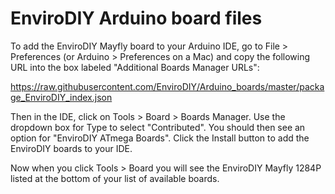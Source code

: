 # EnviroDIY Arduino board files

To add the EnviroDIY Mayfly board to your Arduino IDE, go to File > Preferences (or Arduino > Preferences on a Mac) and copy the following URL into the box labeled "Additional Boards Manager URLs":

https://raw.githubusercontent.com/EnviroDIY/Arduino_boards/master/package_EnviroDIY_index.json

Then in the IDE, click on Tools > Board > Boards Manager.   Use the dropdown box for Type to select "Contributed".  You should then see an option for "EnviroDIY ATmega Boards".  Click the Install button to add the EnviroDIY boards to your IDE. 

Now when you click Tools > Board you will see the EnviroDIY Mayfly 1284P listed at the bottom of your list of available boards.

